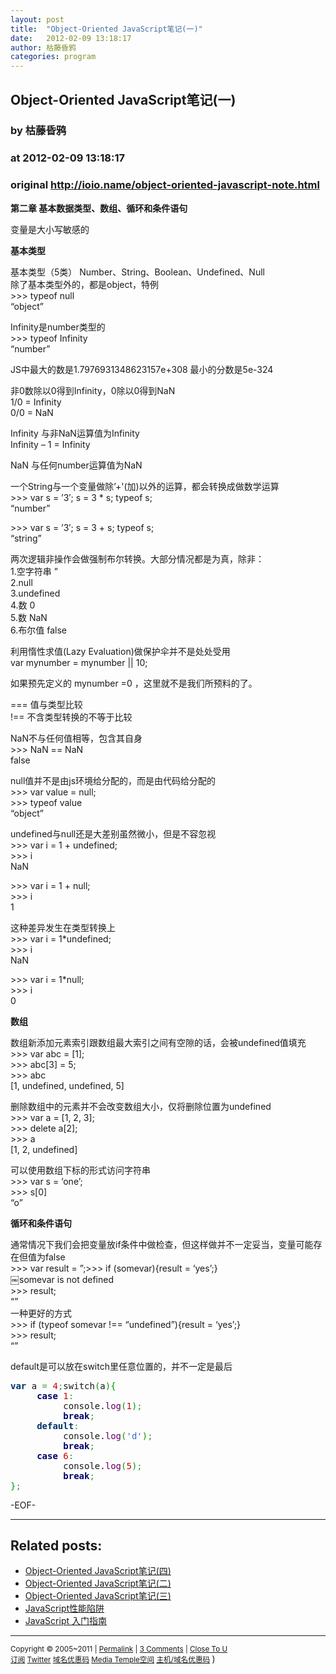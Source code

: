 ```yaml
---
layout: post
title:  "Object-Oriented JavaScript笔记(一)"
date:   2012-02-09 13:18:17
author: 枯藤昏鸦
categories: program
---
```


## Object-Oriented JavaScript笔记(一)
### by 枯藤昏鸦
### at 2012-02-09 13:18:17
### original <http://ioio.name/object-oriented-javascript-note.html>

<p><strong>第二章 基本数据类型、数组、循环和条件语句</strong></p>
<p>变量是大小写敏感的</p>
<p><strong>基本类型</strong></p>
<p>基本类型（5类） Number、String、Boolean、Undefined、Null<br>
除了基本类型外的，都是object，特例<br>
&gt;&gt;&gt; typeof null<br>
“object”</p>
<p>Infinity是number类型的<br>
&gt;&gt;&gt; typeof Infinity<br>
“number”</p>
<p>JS中最大的数是1.7976931348623157e+308 最小的分数是5e-324</p>
<p>非0数除以0得到Infinity，0除以0得到NaN<br>
1/0 = Infinity<br>
0/0 = NaN</p>
<p>Infinity 与非NaN运算值为Infinity<br>
Infinity – 1 = Infinity</p>
<p>NaN 与任何number运算值为NaN</p>
<p>一个String与一个变量做除’+&#39;(加)以外的运算，都会转换成做数学运算<br>
&gt;&gt;&gt; var s = ’3′; s = 3 * s; typeof s;<br>
“number”</p>
<p>&gt;&gt;&gt; var s = ’3′; s = 3 + s; typeof s;<br>
“string”</p>
<p>两次逻辑非操作会做强制布尔转换。大部分情况都是为真，除非：<br>
1.空字符串 ”<br>
2.null<br>
3.undefined<br>
4.数 0<br>
5.数 NaN<br>
6.布尔值 false</p>
<p>利用惰性求值(Lazy Evaluation)做保护伞并不是处处受用<br>
var mynumber = mynumber || 10;</p>
<p>如果预先定义的  mynumber =0 ，这里就不是我们所预料的了。</p>
<p>=== 值与类型比较<br>
!== 不含类型转换的不等于比较</p>
<p>NaN不与任何值相等，包含其自身<br>
&gt;&gt;&gt; NaN == NaN<br>
false</p>
<p>null值并不是由js环境给分配的，而是由代码给分配的<br>
&gt;&gt;&gt; var value = null;<br>
&gt;&gt;&gt; typeof value<br>
“object”</p>
<p>undefined与null还是大差别虽然微小，但是不容忽视<br>
&gt;&gt;&gt; var i = 1 + undefined;<br>
&gt;&gt;&gt; i<br>
NaN</p>
<p>&gt;&gt;&gt; var i = 1 + null;<br>
&gt;&gt;&gt; i<br>
1</p>
<p>这种差异发生在类型转换上<br>
&gt;&gt;&gt; var i = 1*undefined;<br>
&gt;&gt;&gt; i<br>
NaN</p>
<p>&gt;&gt;&gt; var i = 1*null;<br>
&gt;&gt;&gt; i<br>
0</p>
<p><strong>数组</strong></p>
<p>数组新添加元素索引跟数组最大索引之间有空隙的话，会被undefined值填充<br>
&gt;&gt;&gt; var abc = [1];<br>
&gt;&gt;&gt; abc[3] = 5;<br>
&gt;&gt;&gt; abc<br>
[1, undefined, undefined, 5]</p>
<p>删除数组中的元素并不会改变数组大小，仅将删除位置为undefined<br>
&gt;&gt;&gt; var a = [1, 2, 3];<br>
&gt;&gt;&gt; delete a[2];<br>
&gt;&gt;&gt; a<br>
[1, 2, undefined]</p>
<p>可以使用数组下标的形式访问字符串<br>
&gt;&gt;&gt; var s = ‘one’;<br>
&gt;&gt;&gt; s[0]<br>
“o”</p>
<p><strong>循环和条件语句</strong></p>
<p>通常情况下我们会把变量放if条件中做检查，但这样做并不一定妥当，变量可能存在但值为false<br>
&gt;&gt;&gt; var result = ”;&gt;&gt;&gt; if (somevar){result = ‘yes’;}<br>
￼somevar is not defined<br>
&gt;&gt;&gt; result;<br>
“”<br>
 一种更好的方式<br>
&gt;&gt;&gt; if (typeof somevar !== “undefined”){result = ‘yes’;}<br>
&gt;&gt;&gt; result;<br>
“”</p>
<p>default是可以放在switch里任意位置的，并不一定是最后</p>

<div><div><pre style="font-family:monospace"><span style="color:#003366;font-weight:bold">var</span> a <span style="color:#339933">=</span> <span style="color:#cc0000">4</span><span style="color:#339933">;</span>switch<span style="color:#009900">(</span>a<span style="color:#009900">)</span><span style="color:#009900">{</span>
     <span style="color:#000066;font-weight:bold">case</span> <span style="color:#cc0000">1</span><span style="color:#339933">:</span>
          console.<span style="color:#660066">log</span><span style="color:#009900">(</span><span style="color:#cc0000">1</span><span style="color:#009900">)</span><span style="color:#339933">;</span>
          <span style="color:#000066;font-weight:bold">break</span><span style="color:#339933">;</span>
     <span style="color:#003366;font-weight:bold">default</span><span style="color:#339933">:</span>
          console.<span style="color:#660066">log</span><span style="color:#009900">(</span><span style="color:#3366cc">'d'</span><span style="color:#009900">)</span><span style="color:#339933">;</span>
          <span style="color:#000066;font-weight:bold">break</span><span style="color:#339933">;</span>
     <span style="color:#000066;font-weight:bold">case</span> <span style="color:#cc0000">6</span><span style="color:#339933">:</span>
          console.<span style="color:#660066">log</span><span style="color:#009900">(</span><span style="color:#cc0000">5</span><span style="color:#009900">)</span><span style="color:#339933">;</span>
          <span style="color:#000066;font-weight:bold">break</span><span style="color:#339933">;</span>
<span style="color:#009900">}</span><span style="color:#339933">;</span></pre></div></div>

<p>-EOF-</p>
<hr><h2>Related posts:</h2><ul><li><a href="http://ioio.name/object-oriented-javascript-note-4.html" rel="bookmark" title="Permanent Link: Object-Oriented JavaScript笔记(四)">Object-Oriented JavaScript笔记(四)</a></li><li><a href="http://ioio.name/object-oriented-javascript-note-2.html" rel="bookmark" title="Permanent Link: Object-Oriented JavaScript笔记(二)">Object-Oriented JavaScript笔记(二)</a></li><li><a href="http://ioio.name/object-oriented-javascript-note-3.html" rel="bookmark" title="Permanent Link: Object-Oriented JavaScript笔记(三)">Object-Oriented JavaScript笔记(三)</a></li><li><a href="http://ioio.name/core-javascript-pitfalls.html" rel="bookmark" title="Permanent Link: JavaScript性能陷阱">JavaScript性能陷阱</a></li><li><a href="http://ioio.name/javascript-get-up-guide.html" rel="bookmark" title="Permanent Link: JavaScript 入门指南">JavaScript 入门指南</a></li></ul><hr><small>Copyright © 2005~2011 | <a href="http://ioio.name/object-oriented-javascript-note.html" title="Permalink">Permalink</a> | <a href="http://ioio.name/object-oriented-javascript-note.html#comments">3 Comments</a> | <a href="http://closetou.com" title="Close To U">Close To U</a> <br>
<a href="http://feeds.feedburner.com/miss">订阅</a> <a href="https://twitter.com/tearnon">Twitter</a> <a href="http://ioio.name/godaddy">域名优惠码</a> <a href="http://ioio.name/mt">Media Temple空间</a>
<a href="http://mdiatemple.com/" title="Domain Sale! $6.89 .com at GoDaddy">主机/域名优惠码</a>
</small> )